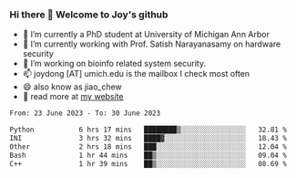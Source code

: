 ### Hi there 👋 Welcome to Joy's github

- 🔭 I’m currently a PhD student at University of Michigan Ann Arbor
- 🌱 I’m currently working with Prof. Satish Narayanasamy on hardware security
- 👯 I’m working on bioinfo related system security. 
- 📫 joydong [AT] umich.edu is the mailbox I check most often
- 😄 also know as jiao_chew
- 💬 read more at [my website](https://joydddd.github.io/)
<!--START_SECTION:waka-->

```txt
From: 23 June 2023 - To: 30 June 2023

Python           6 hrs 17 mins   ████████▒░░░░░░░░░░░░░░░░   32.81 %
INI              3 hrs 32 mins   ████▓░░░░░░░░░░░░░░░░░░░░   18.43 %
Other            2 hrs 18 mins   ███░░░░░░░░░░░░░░░░░░░░░░   12.04 %
Bash             1 hr 44 mins    ██▒░░░░░░░░░░░░░░░░░░░░░░   09.04 %
C++              1 hr 39 mins    ██▒░░░░░░░░░░░░░░░░░░░░░░   08.69 %
```

<!--END_SECTION:waka-->
